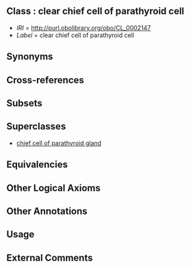 
## Class : clear chief cell of parathyroid cell

 * *IRI* = http://purl.obolibrary.org/obo/CL_0002147
 * *Label* = clear chief cell of parathyroid cell

## Synonyms


## Cross-references


## Subsets


## Superclasses

 * [chief cell of parathyroid gland](../../CL/46/CL_0000446.md)

## Equivalencies


## Other Logical Axioms


## Other Annotations


## Usage


## External Comments

